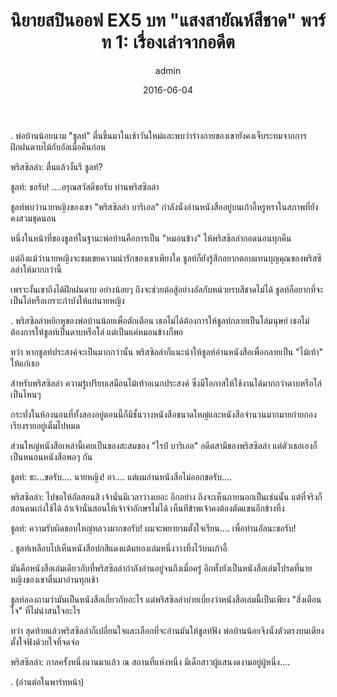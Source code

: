 ﻿---
title: 'นิยายสปินออฟ EX5 บท "แสงสายัณห์สีชาด" พาร์ท 1: เรื่องเล่าจากอดีต'
description: 'นิยายสปินออฟ EX5 บท "แสงสายัณห์สีชาด" พาร์ท 1: เรื่องเล่าจากอดีต'
date: 2016-06-04
image: "@assets/blog/EX5-4.webp"
imageAlt: re zero EX5 แปลไทย
categories: [ex5]
author: admin
tags: [rezeroex5]
hideToc: true
---
.
พ่อบ้านน้อยนาม "ชูลท์" ตื่นขึ้นมาในเช้าวันใหม่และพบว่าร่างกายของเขายังคงเจ็บระทมจากการฝึกฝนดาบไม้กับอัลเมื่อคืนก่อน

พริสซิลล่า: ตื่นแล้วงั้นรึ ชูลท์?

ชูลท์: ขอรับ! ....อรุณสวัสดิ์ขอรับ ท่านพริสซิลล่า

ชูลท์พบว่านายหญิงของเขา "พริสซิลล่า บาริเอล" กำลังนั่งอ่านหนังสืออยู่บนเก้าอี้หรูหราในสภาพที่ยังคงสวมชุดนอน

หนึ่งในหน้าที่ของชูลท์ในฐานะพ่อบ้านคือการเป็น "หมอนข้าง" ให้พริสซิลล่ากอดนอนทุกคืน

แต่ถึงแม้ว่านายหญิงจะชมเชยความน่ารักของเขาเพียงใด ชูลท์ก็ยังรู้สึกอยากตอบแทนบุญคุณของพริสซิลล่าให้มากกว่านี้

เพราะงั้นเขาถึงได้ฝึกฝนดาบ อย่างน้อยๆ ถึงจะช่วยต่อสู้อย่างอัลกับหน่วยรบสีชาดไม่ได้ ชูลท์ก็อยากที่จะเป็นโล่หรือเกราะกำบังให้แก่นายหญิง

.
พริสซิลล่าหยิกหูของพ่อบ้านน้อยเพื่อตักเตือน เธอไม่ได้ต้องการให้ชูลท์กลายเป็นโล่มนุษย์ เธอไม่ต้องการให้ชูลท์เป็นดาบหรือโล่ แต่เป็นแค่หมอนข้างก็พอ

ทว่า หากชูลท์ประสงค์จะเป็นมากกว่านั้น พริสซิลล่าก็แนะนำให้ชูลท์อ่านหนังสือเพื่อกลายเป็น "ไม้เท้า" ให้แก่เธอ

สำหรับพริสซิลล่า ความรู้เปรียบเสมือนไม้เท้าอเนกประสงค์ ซึ่งมีโอกาสให้ใช้งานได้มากกว่าดาบหรือโล่เป็นไหนๆ

กระทั่งในห้องนอนที่ทั้งสองอยู่ตอนนี้ก็มีชั้นวางหนังสือขนาดใหญ่และหนังสือจำนวนมากมายก่ายกองเรียงรายอยู่เต็มไปหมด

ส่วนใหญ่หนังสือเหล่านี้เคยเป็นของสะสมของ "ไรป์ บาริเอล" อดีตสามีของพริสซิลล่า แต่ตัวเธอเองก็เป็นหนอนหนังสือพอๆ กัน

ชูลท์: ขะ...ขอรับ.... นายหญิง! อา.... แต่ผมอ่านหนังสือไม่ออกขอรับ....

พริสซิลล่า: ไปขอให้อัลสอนสิ เจ้านั่นมีเวลาว่างเยอะ อีกอย่าง ถึงจะเห็นภายนอกเป็นเช่นนั้น แต่ที่จริงก็สอนคนเก่งใช้ได้ ถ้าเจ้านั่นสอนให้เจ้าจำอักษรไม่ได้ เห็นทีข้าพเจ้าคงต้องตัดแขนอีกข้างทิ้ง

ชูลท์: ความรับผิดชอบใหญ่หลวงมากขอรับ! ผมจะพยายามตั้งใจเรียน.... เพื่อท่านอัลนะขอรับ!

.
ชูลท์เหลือบไปเห็นหนังสือปกสีแดงแต้มทองเล่มหนึ่งวางทิ้งไว้บนเก้าอี้

มันคือหนังสือเล่มเดียวกับที่พริสซิลล่ากำลังอ่านอยู่จนถึงเมื่อครู่ อีกทั้งยังเป็นหนังสือเล่มโปรดที่นายหญิงของเขาตื่นมาอ่านทุกเช้า

ชูลท์ลองถามว่ามันเป็นหนังสือเกี่ยวกับอะไร แต่พริสซิลล่าบ่ายเบี่ยงว่าหนังสือเล่มนี้เป็นเพียง "สิ่งเตือนใจ" ที่ไม่น่าสนใจอะไร

ทว่า สุดท้ายแล้วพริสซิลล่าก็เปลี่ยนใจและเลือกที่จะอ่านมันให้ชูลท์ฟัง พ่อบ้านน้อยจึงนั่งตัวตรงบนเตียงตั้งใจฟังด้วยใจที่จดจ่อ

พริสซิลล่า: กาลครั้งหนึ่งนานมาแล้ว ณ สถานที่แห่งหนึ่ง มีเด็กสาวผู้แสนงดงามอยู่ผู้หนึ่ง....

.
(อ่านต่อในพาร์ทหน้า)


